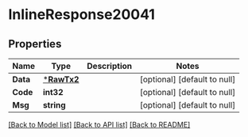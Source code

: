 # InlineResponse20041

## Properties
Name | Type | Description | Notes
------------ | ------------- | ------------- | -------------
**Data** | [***RawTx2**](RawTx2.md) |  | [optional] [default to null]
**Code** | **int32** |  | [optional] [default to null]
**Msg** | **string** |  | [optional] [default to null]

[[Back to Model list]](../README.md#documentation-for-models) [[Back to API list]](../README.md#documentation-for-api-endpoints) [[Back to README]](../README.md)

